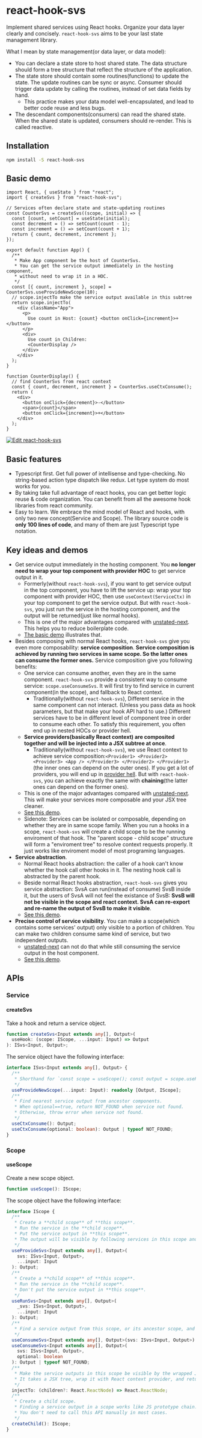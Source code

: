 # react-hook-svs

Implement shared services using React hooks. Organize your data layer clearly and concisely. `react-hook-svs` aims to be your last state management library.

What I mean by state management(or data layer, or data model):

- You can declare a state store to host shared state. The data structure should form a tree structure that reflect the structure of the application.
- The state store should contain some routines(functions) to update the state. The update routines can be sync or async. Consumer should trigger data update by calling the routines, instead of set data fields by hand.
  - This practice makes your data model well-encapsulated, and lead to better code reuse and less bugs.
- The descendant components(consumers) can read the shared state. When the shared state is updated, consumers should re-render. This is called reactive.

## Installation

```sh
npm install -S react-hook-svs
```

## Basic demo

```tsx
import React, { useState } from "react";
import { createSvs } from "react-hook-svs";

// Services often declare state and state-updating routines
const CounterSvs = createSvs((scope, initial) => {
  const [count, setCount] = useState(initial);
  const decrement = () => setCount(count - 1);
  const increment = () => setCount(count + 1);
  return { count, decrement, increment };
});

export default function App() {
  /**
   * Make App component be the host of CounterSvs.
   * You can get the service output immediately in the hosting component,
   * without need to wrap it in a HOC.
   */
  const [{ count, increment }, scope] = CounterSvs.useProvideNewScope(10);
  // scope.injectTo make the service output available in this subtree
  return scope.injectTo(
    <div className="App">
      <p>
        Use count in Host: {count} <button onClick={increment}>+</button>
      </p>
      <div>
        Use count in Children:
        <CounterDisplay />
      </div>
    </div>
  );
}

function CounterDisplay() {
  // find CounterSvs from react context
  const { count, decrement, increment } = CounterSvs.useCtxConsume();
  return (
    <div>
      <button onClick={decrement}>-</button>
      <span>{count}</span>
      <button onClick={increment}>+</button>
    </div>
  );
}
```

[![Edit react-hook-svs](https://codesandbox.io/static/img/play-codesandbox.svg)](https://codesandbox.io/s/github/csr632/react-hook-svs/tree/master/src?fontsize=14&hidenavigation=1&moduleview=1&theme=dark)

## Basic features

- Typescript first. Get full power of intellisense and type-checking. No string-based action type dispatch like redux. Let type system do most works for you.
- By taking take full advantage of react hooks, you can get better logic reuse & code organization. You can benefit from all the awesome hook libraries from react community.
- Easy to learn. We embrace the mind model of React and hooks, with only two new concept(Service and Scope). The library source code is **only 100 lines of code**, and many of them are just Typescript type notation.

## Key ideas and demos

- Get service output immediately in the hosting component. You **no longer need to wrap your top component with provider HOC** to get service output in it.
  - Formerly(without `react-hook-svs`), if you want to get service output in the top component, you have to lift the service up: wrap your top component with provider HOC, then use `useContext(ServiceCtx)` in your top component to get the service output. But with `react-hook-svs`, you just run the service in the hosting component, and the output will be returned(just like normal hooks).
  - This is one of the major advantages compared with [unstated-next](https://github.com/jamiebuilds/unstated-next). This helps you to reduce boilerplate code.
  - [The basic demo](https://codesandbox.io/s/github/csr632/react-hook-svs/tree/master/src?fontsize=14&hidenavigation=1&moduleview=1&theme=dark) illustrates that.
- Besides composing with normal React hooks, `react-hook-svs` give you even more composability: **service composition**. **Service composition is achieved by running two services in same scope. So the latter ones can consume the former ones.** Service composition give you following benefits:
  - One service can consume another, even they are in the same component. `react-hook-svs` provide a consistent way to consume service: `scope.useConsumeSvs`. It will first try to find service in current component(in the scope), and fallback to React context.
    - Traditionally(without `react-hook-svs`), Different service in the same component can not interact. (Unless you pass data as hook parameters, but that make your hook API hard to use.) Different services have to be in different level of component tree in order to consume each other. To satisfy this requirement, you often end up in nested HOCs or provider hell.
  - **Service providers(basically React context) are composited together and will be injected into a JSX subtree at once**.
    - Traditionally(without `react-hook-svs`), we use React context to achieve service composition:`<Provider1> <Provider2> <Provider3> <App /> </Provider3> </Provider2> </Provider1>` (the inner ones can depend on the outer ones). If you get a lot of providers, you will end up in [provider hell](https://github.com/jamiebuilds/unstated-next/issues/35). But with `react-hook-svs`, you can achieve exactly the same with **chaining**(the latter ones can depend on the former ones).
  - This is one of the major advantages compared with [unstated-next](https://github.com/jamiebuilds/unstated-next). This will make your services more composable and your JSX tree cleaner.
  - [See this demo](https://codesandbox.io/s/github/csr632/react-hook-svs/tree/master/src?fontsize=14&hidenavigation=1&module=%2Fdemos%2Fcomposition.tsx&moduleview=1&theme=dark).
  - Sidenote: Services can be isolated or composable, depending on whether they are in same scope family. When you run a hooks in a scope, `react-hook-svs` will create a child scope to be the running enviroment of that hook. The "parent scope - child scope" structure will form a "enviroment tree" to resolve context requests properly. It just works like enviroment model of most programing languages.
- **Service abstraction**.
  - Normal React hooks abstraction: the caller of a hook can't know whether the hook call other hooks in it. The nesting hook call is abstracted by the parent hook.
  - Beside normal React hooks abstraction, `react-hook-svs` gives you service abstraction: SvsA can run(instead of consume) SvsB inside it, but the users of SvsA will not feel the existance of SvsB: **SvsB will not be visible in the scope and react context. SvsA can re-export and re-name the output of SvsB to make it visible**.
  - [See this demo](https://codesandbox.io/s/github/csr632/react-hook-svs/tree/master/src?fontsize=14&hidenavigation=1&module=%2Fdemos%2Fabstraction.tsx&moduleview=1&theme=dark).
- **Precise control of service visibility**. You can make a scope(which contains some services' output) only visible to a portion of children. You can make two children consume same kind of service, but two independent outputs.
  - [unstated-next](https://github.com/jamiebuilds/unstated-next) can not do that while still consuming the service output in the host component.
  - [See this demo](https://codesandbox.io/s/github/csr632/react-hook-svs/tree/master/src?fontsize=14&hidenavigation=1&module=%2Fdemos%2Findependent-run.tsx&moduleview=1&theme=dark).

## APIs

### Service

#### createSvs

Take a hook and return a service object.

```ts
function createSvs<Input extends any[], Output>(
  useHook: (scope: IScope, ...input: Input) => Output
): ISvs<Input, Output>;
```

The service object have the following interface:

```ts
interface ISvs<Input extends any[], Output> {
  /**
   * Shorthand for `const scope = useScope(); const output = scope.useProvideSvs(svs, ...input);`
   */
  useProvideNewScope(...input: Input): readonly [Output, IScope];
  /**
   * Find nearest service output from ancestor components.
   * When optional==true, return NOT_FOUND when service not found.
   * Otherwise, throw error when service not found.
   */
  useCtxConsume(): Output;
  useCtxConsume(optional: boolean): Output | typeof NOT_FOUND;
}
```

### Scope

#### useScope

Create a new scope object.

```ts
function useScope(): IScope;
```

The scope object have the following interface:

```ts
interface IScope {
  /**
   * Create a **child scope** of **this scope**.
   * Run the service in the **child scope**.
   * Put the service output in **this scope**.
   * The output will be visible by following services in this scope and the component subtree wrapped by `injectTo`.
   */
  useProvideSvs<Input extends any[], Output>(
    svs: ISvs<Input, Output>,
    ...input: Input
  ): Output;
  /**
   * Create a **child scope** of **this scope**.
   * Run the service in the **child scope**.
   * Don't put the service output in **this scope**.
   */
  useRunSvs<Input extends any[], Output>(
    _svs: ISvs<Input, Output>,
    ...input: Input
  ): Output;
  /**
   * Find a service output from this scope, or its ancestor scope, and React context.
   */
  useConsumeSvs<Input extends any[], Output>(svs: ISvs<Input, Output>): Output;
  useConsumeSvs<Input extends any[], Output>(
    svs: ISvs<Input, Output>,
    optional: boolean
  ): Output | typeof NOT_FOUND;
  /**
   * Make the service outputs in this scope be visible by the wrapped JSX subtree. So that descendant components can consume them.
   * It takes a JSX tree, wrap it with React context provider, and return a new JSX tree that you should render.
   */
  injectTo: (children?: React.ReactNode) => React.ReactNode;
  /**
   * Create a child scope.
   * Finding a service output in a scope works like JS prototype chain.
   * You don't need to call this API manually in most cases.
   */
  createChild(): IScope;
}
```

